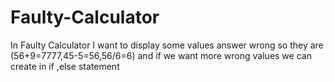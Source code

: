 # Faulty-Calculator
In Faulty Calculator I want to display some values answer wrong so they are (56+9=7777,45-5=56,56/6=6) and if we want more wrong values we can create in if ,else statement 
